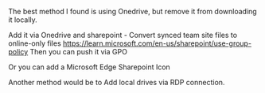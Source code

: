 
The best method I found is using Onedrive, but remove it from downloading it locally.

Add it via Onedrive and sharepoint - Convert synced team site files to online-only files
https://learn.microsoft.com/en-us/sharepoint/use-group-policy
Then you can push it via GPO

Or you can add a Microsoft Edge Sharepoint Icon 

Another method would be to Add local drives via RDP connection.